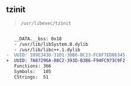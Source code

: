 ## tzinit

> `/usr/libexec/tzinit`

```diff

   __DATA.__bss: 0x18
   - /usr/lib/libSystem.B.dylib
   - /usr/lib/libc++.1.dylib
-  UUID: 109E343D-31D1-30B6-BC23-FC0F7ED86345
+  UUID: 7A87296A-08C2-393D-B3B6-F94FC973C9F2
   Functions: 366
   Symbols:   105
   CStrings:  51

```

